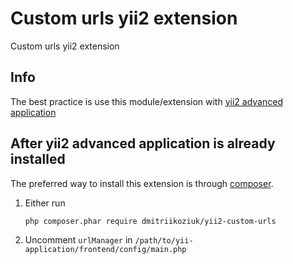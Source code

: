 Custom urls yii2 extension
========================
Custom urls yii2 extension

## Info

The best practice is use this module/extension with [yii2 advanced application](https://github.com/yiisoft/yii2-app-advanced/blob/master/docs/guide/start-installation.md)

## After yii2 advanced application is already installed

The preferred way to install this extension is through [composer](http://getcomposer.org/download/).

1. Either run

    ```
    php composer.phar require dmitriikoziuk/yii2-custom-urls
    ```

2. Uncomment `urlManager` in `/path/to/yii-application/frontend/config/main.php`
